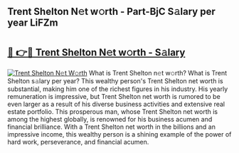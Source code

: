 ## Trent Shelton N𝚎t w𝚘rth - Part-BjC S𝚊lary per year LiFZm

# <h2><a href="http://gc4dle.nevu.top/?p=Trent+Shelton">🔗 👉🔴 Trent Shelton N𝚎t w𝚘rth - S𝚊lary</a></h2>

[![Trent Shelton N𝚎t W𝚘rth](https://i.imgur.com/Oavwk0R.jpeg)](http://gc4dle.nevu.top/?p=Trent+Shelton)
What is Trent Shelton n𝚎t w𝚘rth? What is Trent Shelton s𝚊lary per year?
This wealthy person's Trent Shelton net worth is substantial, making him one of the richest figures in his industry. His yearly remuneration is impressive, but Trent Shelton net worth is rumored to be even larger as a result of his diverse business activities and extensive real estate portfolio. This prosperous man, whose Trent Shelton net worth is among the highest globally, is renowned for his business acumen and financial brilliance. With a Trent Shelton net worth in the billions and an impressive income, this wealthy person is a shining example of the power of hard work, perseverance, and financial acumen.

